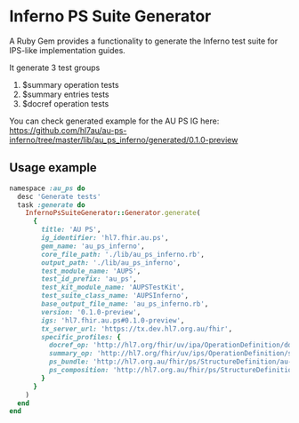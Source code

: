 # Inferno PS Suite Generator

A Ruby Gem provides a functionality to generate the Inferno test suite for IPS-like implementation guides.

It generate 3 test groups
1. $summary operation tests
2. $summary entries tests
3. $docref operation tests

You can check generated example for the AU PS IG here: https://github.com/hl7au/au-ps-inferno/tree/master/lib/au_ps_inferno/generated/0.1.0-preview

## Usage example

``` ruby
namespace :au_ps do
  desc 'Generate tests'
  task :generate do
    InfernoPsSuiteGenerator::Generator.generate(
      {
        title: 'AU PS',
        ig_identifier: 'hl7.fhir.au.ps',
        gem_name: 'au_ps_inferno',
        core_file_path: './lib/au_ps_inferno.rb',
        output_path: './lib/au_ps_inferno',
        test_module_name: 'AUPS',
        test_id_prefix: 'au_ps',
        test_kit_module_name: 'AUPSTestKit',
        test_suite_class_name: 'AUPSInferno',
        base_output_file_name: 'au_ps_inferno.rb',
        version: '0.1.0-preview',
        igs: 'hl7.fhir.au.ps#0.1.0-preview',
        tx_server_url: 'https://tx.dev.hl7.org.au/fhir',
        specific_profiles: {
          docref_op: 'http://hl7.org/fhir/uv/ipa/OperationDefinition/docref',
          summary_op: 'http://hl7.org/fhir/uv/ips/OperationDefinition/summary',
          ps_bundle: 'http://hl7.org.au/fhir/ps/StructureDefinition/au-ps-bundle',
          ps_composition: 'http://hl7.org.au/fhir/ps/StructureDefinition/au-ps-composition'
        }
      }
    )
  end
end
```

